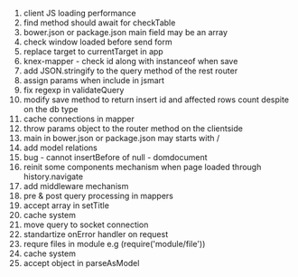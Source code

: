 1. client JS loading performance
2. find method should await for checkTable
3. bower.json or package.json main field may be an array
4. check window loaded before send form
5. replace target to currentTarget in app
6. knex-mapper - check id along with instanceof when save
7. add JSON.stringify to the query method of the rest router
8. assign params when include in jsmart
9. fix regexp in validateQuery
10. modify save method to return insert id and affected rows count despite on the db type
11. cache connections in mapper
12. throw params object to the router method on the clientside
13. main in bower.json or package.json may starts with /
14. add model relations
15. bug - cannot insertBefore of null - domdocument
16. reinit some components mechanism when page loaded through history.navigate
17. add middleware mechanism
18. pre & post query processing in mappers
19. accept array in setTitle
20. cache system
21. move query to socket connection
22. standartize onError handler on request
23. requre files in module e.g (require('module/file'))
24. cache system
25. accept object in parseAsModel
